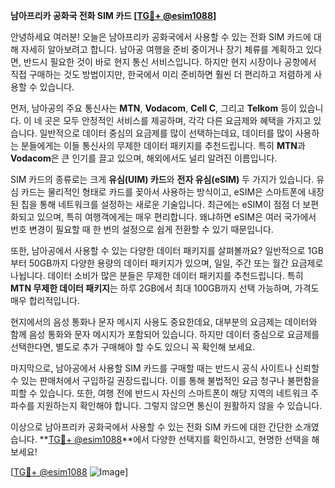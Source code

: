 **남아프리카 공화국 전화 SIM 카드 [[TG💪+ @esim1088](https://t.me/s/esim1088)]**

안녕하세요 여러분! 오늘은 남아프리카 공화국에서 사용할 수 있는 전화 SIM 카드에 대해 자세히 알아보려고 합니다. 남아공 여행을 준비 중이거나 장기 체류를 계획하고 있다면, 반드시 필요한 것이 바로 현지 통신 서비스입니다. 하지만 현지 시장이나 공항에서 직접 구매하는 것도 방법이지만, 한국에서 미리 준비하면 훨씬 더 편리하고 저렴하게 사용할 수 있습니다.

먼저, 남아공의 주요 통신사는 **MTN**, **Vodacom**, **Cell C**, 그리고 **Telkom** 등이 있습니다. 이 네 곳은 모두 안정적인 서비스를 제공하며, 각각 다른 요금제와 혜택을 가지고 있습니다. 일반적으로 데이터 중심의 요금제를 많이 선택하는데요, 데이터를 많이 사용하는 분들에게는 이들 통신사의 무제한 데이터 패키지를 추천드립니다. 특히 **MTN**과 **Vodacom**은 큰 인기를 끌고 있으며, 해외에서도 널리 알려진 이름입니다.

SIM 카드의 종류로는 크게 **유심(UIM) 카드**와 **전자 유심(eSIM)** 두 가지가 있습니다. 유심 카드는 물리적인 형태로 카드를 꽂아서 사용하는 방식이고, eSIM은 스마트폰에 내장된 칩을 통해 네트워크를 설정하는 새로운 기술입니다. 최근에는 eSIM이 점점 더 보편화되고 있으며, 특히 여행객에게는 매우 편리합니다. 왜냐하면 eSIM은 여러 국가에서 번호 변경이 필요할 때 한 번의 설정으로 쉽게 전환할 수 있기 때문입니다.

또한, 남아공에서 사용할 수 있는 다양한 데이터 패키지를 살펴볼까요? 일반적으로 1GB부터 50GB까지 다양한 용량의 데이터 패키지가 있으며, 일일, 주간 또는 월간 요금제로 나뉩니다. 데이터 소비가 많은 분들은 무제한 데이터 패키지를 추천드립니다. 특히 **MTN 무제한 데이터 패키지**는 하루 2GB에서 최대 100GB까지 선택 가능하며, 가격도 매우 합리적입니다.

현지에서의 음성 통화나 문자 메시지 사용도 중요한데요, 대부분의 요금제는 데이터와 함께 음성 통화와 문자 메시지가 포함되어 있습니다. 하지만 데이터 중심으로 요금제를 선택한다면, 별도로 추가 구매해야 할 수도 있으니 꼭 확인해 보세요.

마지막으로, 남아공에서 사용할 SIM 카드를 구매할 때는 반드시 공식 사이트나 신뢰할 수 있는 판매처에서 구입하길 권장드립니다. 이를 통해 불법적인 요금 청구나 불편함을 피할 수 있습니다. 또한, 여행 전에 반드시 자신의 스마트폰이 해당 지역의 네트워크 주파수를 지원하는지 확인해야 합니다. 그렇지 않으면 통신이 원활하지 않을 수 있습니다.

이상으로 남아프리카 공화국에서 사용할 수 있는 전화 SIM 카드에 대한 간단한 소개였습니다. **[TG💪+ @esim1088](https://t.me/s/esim1088)**에서 다양한 선택지를 확인하시고, 현명한 선택을 해보세요! 

[[TG💪+ @esim1088](https://t.me/s/esim1088) ![Image](https://i.postimg.cc/Y0z9fWf4/image.png)]